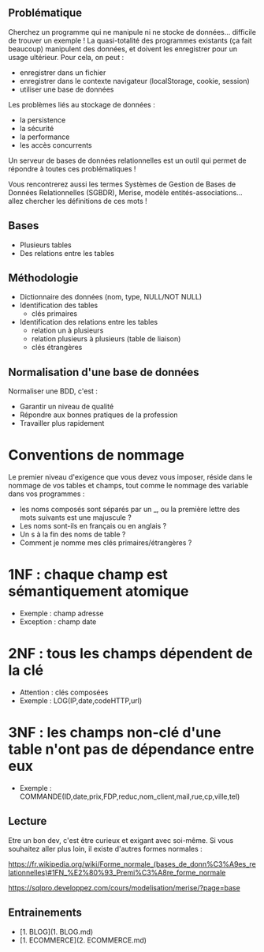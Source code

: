 ## Problématique

Cherchez un programme qui ne manipule ni ne stocke de données... difficile de trouver un exemple ! La quasi-totalité des programmes existants (ça fait beaucoup) manipulent des données, et doivent les enregistrer pour un usage ultérieur. Pour cela, on peut :
 - enregistrer dans un fichier
 - enregistrer dans le contexte navigateur (localStorage, cookie, session)
 - utiliser une base de données

Les problèmes liés au stockage de données :
 - la persistence
 - la sécurité
 - la performance
 - les accès concurrents

Un serveur de bases de données relationnelles est un outil qui permet de répondre à toutes ces problématiques !

Vous rencontrerez aussi les termes Systèmes de Gestion de Bases de Données Relationnelles (SGBDR), Merise, modèle entités-associations... allez chercher les définitions de ces mots !


## Bases

 - Plusieurs tables
 - Des relations entre les tables


## Méthodologie

 - Dictionnaire des données (nom, type, NULL/NOT NULL)
 - Identification des tables
   - clés primaires
 - Identification des relations entre les tables
   - relation un à plusieurs
   - relation plusieurs à plusieurs (table de liaison)
   - clés étrangères


## Normalisation d'une base de données

Normaliser une BDD, c'est :
 - Garantir un niveau de qualité
 - Répondre aux bonnes pratiques de la profession
 - Travailler plus rapidement


# Conventions de nommage

Le premier niveau d'exigence que vous devez vous imposer, réside dans le nommage de vos tables et champs, tout comme le nommage des variable dans vos programmes :

 - les noms composés sont séparés par un _, ou la première lettre des mots suivants est une majuscule ?
 - Les noms sont-ils en français ou en anglais ?
 - Un s à la fin des noms de table ?
 - Comment je nomme mes clés primaires/étrangères ?


# 1NF : chaque champ est sémantiquement atomique

 - Exemple : champ adresse
 - Exception : champ date


# 2NF : tous les champs dépendent de la clé

 - Attention : clés composées
 - Exemple : LOG(IP,date,codeHTTP,url)


# 3NF : les champs non-clé d'une table n'ont pas de dépendance entre eux

 - Exemple : COMMANDE(ID,date,prix,FDP,reduc,nom_client,mail,rue,cp,ville,tel)


## Lecture

Etre un bon dev, c'est être curieux et exigant avec soi-même.
Si vous souhaitez aller plus loin, il existe d'autres formes normales :

https://fr.wikipedia.org/wiki/Forme_normale_(bases_de_donn%C3%A9es_relationnelles)#1FN_%E2%80%93_Premi%C3%A8re_forme_normale

https://sqlpro.developpez.com/cours/modelisation/merise/?page=base


## Entrainements

- [1. BLOG](1. BLOG.md)
- [1. ECOMMERCE](2. ECOMMERCE.md)
